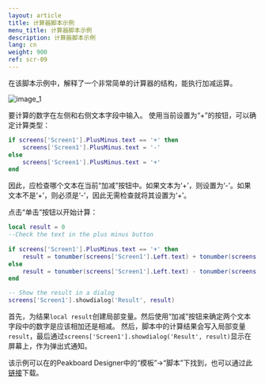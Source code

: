 ```yaml
---
layout: article
title: 计算器脚本示例
menu_title: 计算器脚本示例
description: 计算器脚本示例
lang: cn
weight: 900
ref: scr-09
---
```

在该脚本示例中，解释了一个非常简单的计算器的结构，能执行加减运算。


![image_1](/assets/images/scripting/Scripting_Beispiele/Taschenrechner.png)

要计算的数字在左侧和右侧文本字段中输入。
使用当前设置为“+”的按钮，可以确定计算类型：

```lua
if screens['Screen1'].PlusMinus.text == '+' then 
	screens['Screen1'].PlusMinus.text = '-'
else
	screens['Screen1'].PlusMinus.text = '+'
end

```

因此，应检查哪个文本在当前“加减”按钮中。如果文本为‘+’，则设置为‘-’。如果文本不是‘+’，则必须是‘-’，因此无需检查就将其设置为‘+’。

点击“单击”按钮以开始计算：

```lua 
local result = 0 
--Check the text in the plus minus button
	
if screens['Screen1'].PlusMinus.text == '+' then 
	result = tonumber(screens['Screen1'].Left.text) + tonumber(screens['Screen1'].Right.text) 
else
	result = tonumber(screens['Screen1'].Left.text) - tonumber(screens['Screen1'].Right.text)
end

-- Show the result in a dialog 
screens['Screen1'].showdialog('Result', result)	

```

首先，为结果`local result`创建局部变量。然后使用“加减”按钮来确定两个文本字段中的数字是应该相加还是相减。
然后，脚本中的计算结果会写入局部变量`result`，最后通过`screens['Screen1'].showdialog('Result', result)`显示在屏幕上，作为弹出式通知。


该示例可以在的Peakboard Designer中的“模板”->“脚本”下找到，也可以通过此[链接](https://github.com/Peakboard/CoolStuff/raw/master/Scripts/Calculator/Calculator.pbmx)下载。
